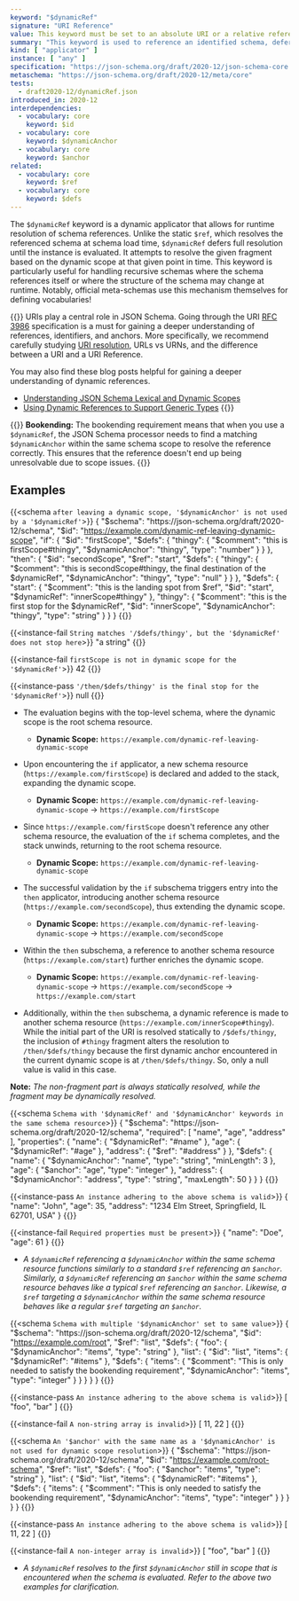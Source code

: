 ```yaml
---
keyword: "$dynamicRef"
signature: "URI Reference"
value: This keyword must be set to an absolute URI or a relative reference as defined by [RFC 3986](https://www.rfc-editor.org/info/rfc3986), where its fragment (if any) can consist of a JSON Pointer as defined by [RFC 6901](https://datatracker.ietf.org/doc/html/rfc6901)
summary: "This keyword is used to reference an identified schema, deferring the full resolution until runtime, at which point it is resolved each time it is encountered while evaluating an instance."
kind: [ "applicator" ]
instance: [ "any" ]
specification: "https://json-schema.org/draft/2020-12/json-schema-core.html#section-8.2.3.1"
metaschema: "https://json-schema.org/draft/2020-12/meta/core"
tests:
  - draft2020-12/dynamicRef.json
introduced_in: 2020-12
interdependencies:
  - vocabulary: core
    keyword: $id
  - vocabulary: core
    keyword: $dynamicAnchor
  - vocabulary: core
    keyword: $anchor
related:
  - vocabulary: core
    keyword: $ref
  - vocabulary: core
    keyword: $defs
---
```


The `$dynamicRef` keyword is a dynamic applicator that allows for runtime resolution of schema references. Unlike the static `$ref`, which resolves the referenced schema at schema load time, `$dynamicRef` defers full resolution until the instance is evaluated. It attempts to resolve the given fragment based on the dynamic scope at that given point in time. This keyword is particularly useful for handling recursive schemas where the schema references itself or where the structure of the schema may change at runtime. Notably, official meta-schemas use this mechanism themselves for defining vocabularies!

{{<learning-more>}} URIs play a central role in JSON Schema. Going through the URI [RFC 3986](https://datatracker.ietf.org/doc/html/rfc3986) specification is a must for gaining a deeper understanding of references, identifiers, and
anchors. More specifically, we recommend carefully studying [URI resolution](https://datatracker.ietf.org/doc/html/rfc3986#section-5), URLs vs URNs, and the difference between a URI and a URI Reference.

You may also find these blog posts helpful for gaining a deeper understanding of dynamic references.
* [Understanding JSON Schema Lexical and Dynamic Scopes](https://json-schema.org/blog/posts/understanding-lexical-dynamic-scopes)
* [Using Dynamic References to Support Generic Types](https://json-schema.org/blog/posts/dynamicref-and-generics)
{{</learning-more>}}

{{<common-pitfall>}}
**Bookending:** The bookending requirement means that when you use a `$dynamicRef`, the JSON Schema processor needs to find a matching `$dynamicAnchor` within the same schema scope to resolve the reference correctly. This ensures that the reference doesn't end up being unresolvable due to scope issues.
{{</common-pitfall>}}

## Examples

{{<schema `after leaving a dynamic scope, '$dynamicAnchor' is not used by a '$dynamicRef'`>}}
{
  "$schema": "https://json-schema.org/draft/2020-12/schema",
  "$id": "https://example.com/dynamic-ref-leaving-dynamic-scope",
  "if": {
    "$id": "firstScope",
    "$defs": {
      "thingy": {
        "$comment": "this is firstScope#thingy",
        "$dynamicAnchor": "thingy",
        "type": "number"
      }
    }
  },
  "then": {
    "$id": "secondScope",
    "$ref": "start",
    "$defs": {
      "thingy": {
        "$comment": "this is secondScope#thingy, the final destination of the $dynamicRef",
        "$dynamicAnchor": "thingy",
        "type": "null"
      }
    }
  },
  "$defs": {
    "start": {
      "$comment": "this is the landing spot from $ref",
      "$id": "start",
      "$dynamicRef": "innerScope#thingy"
    },
    "thingy": {
      "$comment": "this is the first stop for the $dynamicRef",
      "$id": "innerScope",
      "$dynamicAnchor": "thingy",
      "type": "string"
    }
  }
}
{{</schema>}}

{{<instance-fail `String matches '/$defs/thingy', but the '$dynamicRef' does not stop here`>}}
"a string"
{{</instance-fail>}}

{{<instance-fail `firstScope is not in dynamic scope for the '$dynamicRef'`>}}
42
{{</instance-fail>}}

{{<instance-pass `'/then/$defs/thingy' is the final stop for the '$dynamicRef'`>}}
null
{{</instance-pass>}}

- The evaluation begins with the top-level schema, where the dynamic scope is the root schema resource.
  - **Dynamic Scope:** `https://example.com/dynamic-ref-leaving-dynamic-scope`

- Upon encountering the `if` applicator, a new schema resource (`https://example.com/firstScope`) is declared and added to the stack, expanding the dynamic scope.
  - **Dynamic Scope:** `https://example.com/dynamic-ref-leaving-dynamic-scope` → `https://example.com/firstScope`

- Since `https://example.com/firstScope` doesn't reference any other schema resource, the evaluation of the `if` schema completes, and the stack unwinds, returning to the root schema resource.
  - **Dynamic Scope:** `https://example.com/dynamic-ref-leaving-dynamic-scope`

- The successful validation by the `if` subschema triggers entry into the `then` applicator, introducing another schema resource (`https://example.com/secondScope`), thus extending the dynamic scope.
  - **Dynamic Scope:** `https://example.com/dynamic-ref-leaving-dynamic-scope` → `https://example.com/secondScope`

- Within the `then` subschema, a reference to another schema resource (`https://example.com/start`) further enriches the dynamic scope.
  - **Dynamic Scope:** `https://example.com/dynamic-ref-leaving-dynamic-scope` → `https://example.com/secondScope` → `https://example.com/start`

- Additionally, within the `then` subschema, a dynamic reference is made to another schema resource (`https://example.com/innerScope#thingy`). While the initial part of the URI is resolved statically to `/$defs/thingy`, the inclusion of `#thingy` fragment alters the resolution to `/then/$defs/thingy` because the first dynamic anchor encountered in the current dynamic scope is at `/then/$defs/thingy`. So, only a null value is valid in this case.

**Note:** _The non-fragment part is always statically resolved, while the fragment may be dynamically resolved._

{{<schema `Schema with '$dynamicRef' and '$dynamicAnchor' keywords in the same schema resource`>}}
{
  "$schema": "https://json-schema.org/draft/2020-12/schema",
  "required": [ "name", "age", "address" ],
  "properties": {
    "name": { "$dynamicRef": "#name" },
    "age": { "$dynamicRef": "#age" },
    "address": { "$ref": "#address" }
  },
  "$defs": {
    "name": {
      "$dynamicAnchor": "name",
      "type": "string",
      "minLength": 3
    },
    "age": {
      "$anchor": "age",
      "type": "integer"
    },
    "address": {
      "$dynamicAnchor": "address",
      "type": "string",
      "maxLength": 50
    }
  }
}
{{</schema>}}

{{<instance-pass `An instance adhering to the above schema is valid`>}}
{
  "name": "John",
  "age": 35,
  "address": "1234 Elm Street, Springfield, IL 62701, USA"
}
{{</instance-pass>}}

{{<instance-fail `Required properties must be present`>}}
{ "name": "Doe", "age": 61 }
{{</instance-fail>}}

* _A `$dynamicRef` referencing a `$dynamicAnchor` within the same schema resource functions similarly to a standard `$ref` referencing an `$anchor`. Similarly, a `$dynamicRef` referencing an `$anchor` within the same schema resource behaves like a typical `$ref` referencing an `$anchor`. Likewise, a `$ref` targeting a `$dynamicAnchor` within the same schema resource behaves like a regular `$ref` targeting an `$anchor`._

{{<schema `Schema with multiple '$dynamicAnchor' set to same value`>}}
{
  "$schema": "https://json-schema.org/draft/2020-12/schema",
  "$id": "https://example.com/root",
  "$ref": "list",
  "$defs": {
    "foo": {
      "$dynamicAnchor": "items",
      "type": "string"
    },
    "list": {
      "$id": "list",
      "items": { "$dynamicRef": "#items" },
      "$defs": {
        "items": {
          "$comment": "This is only needed to satisfy the bookending requirement",
          "$dynamicAnchor": "items",
          "type": "integer"
        }
      }
    }
  }
}
{{</schema>}}

{{<instance-pass `An instance adhering to the above schema is valid`>}}
[ "foo", "bar" ]
{{</instance-pass>}}

{{<instance-fail `A non-string array is invalid`>}}
[ 11, 22 ]
{{</instance-fail>}}

{{<schema `An '$anchor' with the same name as a '$dynamicAnchor' is not used for dynamic scope resolution`>}}
{
  "$schema": "https://json-schema.org/draft/2020-12/schema",
  "$id": "https://example.com/root-schema",
  "$ref": "list",
  "$defs": {
    "foo": {
      "$anchor": "items",
      "type": "string"
    },
    "list": {
      "$id": "list",
      "items": { "$dynamicRef": "#items" },
      "$defs": {
        "items": {
          "$comment": "This is only needed to satisfy the bookending requirement",
          "$dynamicAnchor": "items",
          "type": "integer"
        }
      }
    }
  }
}
{{</schema>}}

{{<instance-pass `An instance adhering to the above schema is valid`>}}
[ 11, 22 ]
{{</instance-pass>}}

{{<instance-fail `A non-integer array is invalid`>}}
[ "foo", "bar" ]
{{</instance-fail>}}

* _A `$dynamicRef` resolves to the first `$dynamicAnchor` still in scope that is encountered when the schema is evaluated. Refer to the above two examples for clarification._

<!-- {{<schema `Schema with '$dynamicRef' set to 'extended#meta'`>}}
{
  "$schema": "https://json-schema.org/draft/2020-12/schema",
  "$id": "https://example.com/top-level",
  "$dynamicAnchor": "meta",
  "properties": {
    "foo": { "const": "pass" }
  },
  "$ref": "extended",
  "$defs": {
    "extended": {
      "$id": "extended",
      "$dynamicAnchor": "meta",
      "properties": {
        "bar": { "$ref": "bar" }
      }
    },
    "bar": {
      "$id": "bar",
      "properties": {
        "baz": { "$dynamicRef": "extended#meta" }
      }
    }
  }
}
{{</schema>}}

{{<instance-pass `An instance adhering to the above schema is valid`>}}
{
  "foo": "pass",
  "bar": {
    "baz": { "foo": "pass" }
  }
}
{{</instance-pass>}}

{{<instance-fail `The value of 'foo' property must be 'pass'`>}}
{
  "foo": "pass",
  "bar": {
    "baz": { "foo": "fail" }
  }
}
{{</instance-fail>}}

* _A `$dynamicRef` that initially resolves to a schema with a matching `$dynamicAnchor` resolves to the first `$dynamicAnchor` in the dynamic scope._ -->